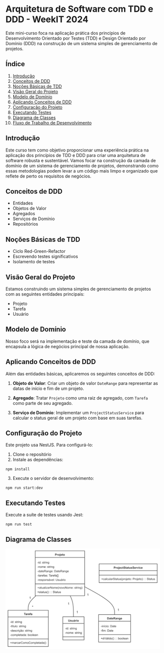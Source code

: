 # Arquitetura de Software com TDD e DDD - WeekIT 2024

Este mini-curso foca na aplicação prática dos princípios de Desenvolvimento Orientado por Testes (TDD) e Design Orientado por Domínio (DDD) na construção de um sistema simples de gerenciamento de projetos.

## Índice

1. [Introdução](#introdução)
2. [Conceitos de DDD](#conceitos-de-ddd)
3. [Noções Básicas de TDD](#noções-básicas-de-tdd)
4. [Visão Geral do Projeto](#visão-geral-do-projeto)
5. [Modelo de Domínio](#modelo-de-domínio)
6. [Aplicando Conceitos de DDD](#aplicando-conceitos-de-ddd)
7. [Configuração do Projeto](#configuração-do-projeto)
8. [Executando Testes](#executando-testes)
9. [Diagrama de Classes](#diagrama-de-classes)
10. [Fluxo de Trabalho de Desenvolvimento](#fluxo-de-trabalho-de-desenvolvimento)

## Introdução

Este curso tem como objetivo proporcionar uma experiência prática na aplicação dos princípios de TDD e DDD para criar uma arquitetura de software robusta e sustentável. Vamos focar na construção da camada de domínio de um sistema de gerenciamento de projetos, demonstrando como essas metodologias podem levar a um código mais limpo e organizado que reflete de perto os requisitos de negócios.

## Conceitos de DDD

- Entidades
- Objetos de Valor
- Agregados
- Serviços de Domínio
- Repositórios

## Noções Básicas de TDD

- Ciclo Red-Green-Refactor
- Escrevendo testes significativos
- Isolamento de testes

## Visão Geral do Projeto

Estamos construindo um sistema simples de gerenciamento de projetos com as seguintes entidades principais:

- Projeto
- Tarefa
- Usuário

## Modelo de Domínio

Nosso foco será na implementação e teste da camada de domínio, que encapsula a lógica de negócios principal de nossa aplicação.

## Aplicando Conceitos de DDD

Além das entidades básicas, aplicaremos os seguintes conceitos de DDD:

1. **Objeto de Valor**: Criar um objeto de valor `DateRange` para representar as datas de início e fim de um projeto.

2. **Agregado**: Tratar `Projeto` como uma raiz de agregado, com `Tarefa` como parte de seu agregado.

3. **Serviço de Domínio**: Implementar um `ProjectStatusService` para calcular o status geral de um projeto com base em suas tarefas.

## Configuração do Projeto

Este projeto usa NestJS. Para configurá-lo:

1. Clone o repositório
2. Instale as dependências:
  ```
  npm install
  ```
3. Execute o servidor de desenvolvimento:
  ```
  npm run start:dev
  ```

## Executando Testes

Execute a suíte de testes usando Jest:

```
npm run test
```

## Diagrama de Classes

![Diagrama de Classes](./assets/docs/images/classes.png)

